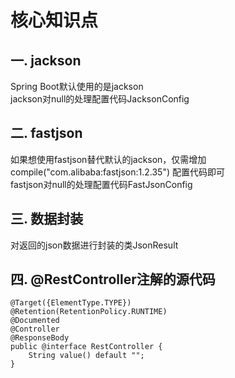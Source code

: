 # 核心知识点

## 一. jackson
Spring Boot默认使用的是jackson <Br/>
jackson对null的处理配置代码JacksonConfig

## 二. fastjson
如果想使用fastjson替代默认的jackson，仅需增加 compile("com.alibaba:fastjson:1.2.35") 配置代码即可 <Br/>
fastjson对null的处理配置代码FastJsonConfig

## 三. 数据封装
对返回的json数据进行封装的类JsonResult

## 四. @RestController注解的源代码
```
@Target({ElementType.TYPE})
@Retention(RetentionPolicy.RUNTIME)
@Documented
@Controller
@ResponseBody
public @interface RestController {
    String value() default "";
}
```
